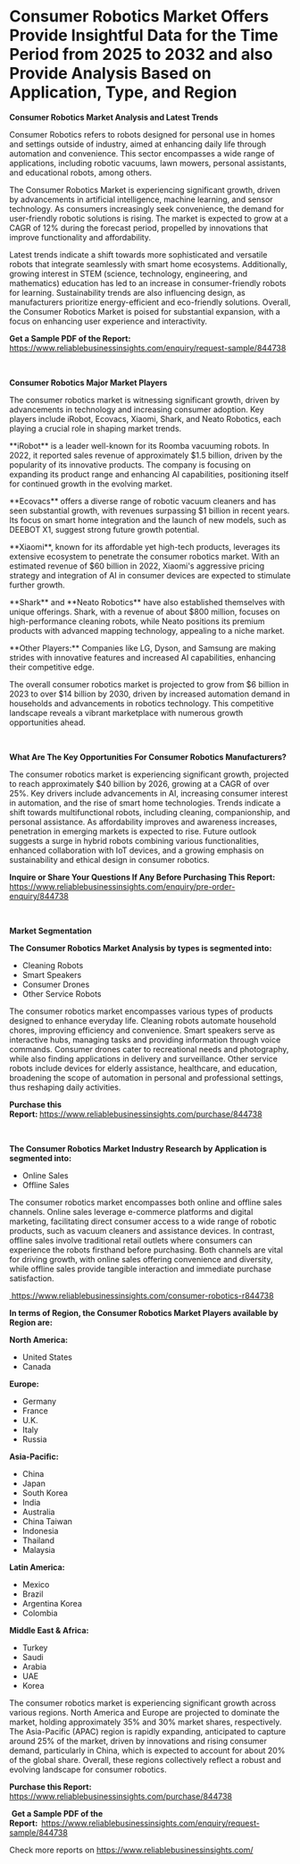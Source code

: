 <p><h1>Consumer Robotics Market Offers Provide Insightful Data for the Time Period from 2025 to 2032 and also Provide Analysis Based on Application, Type, and Region</h1></p><p><strong>Consumer Robotics Market Analysis and Latest Trends</strong></p>
<p><p>Consumer Robotics refers to robots designed for personal use in homes and settings outside of industry, aimed at enhancing daily life through automation and convenience. This sector encompasses a wide range of applications, including robotic vacuums, lawn mowers, personal assistants, and educational robots, among others. </p><p>The Consumer Robotics Market is experiencing significant growth, driven by advancements in artificial intelligence, machine learning, and sensor technology. As consumers increasingly seek convenience, the demand for user-friendly robotic solutions is rising. The market is expected to grow at a CAGR of 12% during the forecast period, propelled by innovations that improve functionality and affordability. </p><p>Latest trends indicate a shift towards more sophisticated and versatile robots that integrate seamlessly with smart home ecosystems. Additionally, growing interest in STEM (science, technology, engineering, and mathematics) education has led to an increase in consumer-friendly robots for learning. Sustainability trends are also influencing design, as manufacturers prioritize energy-efficient and eco-friendly solutions. Overall, the Consumer Robotics Market is poised for substantial expansion, with a focus on enhancing user experience and interactivity.</p></p>
<p><strong>Get a Sample PDF of the Report:&nbsp;</strong> <a href="https://www.reliablebusinessinsights.com/enquiry/request-sample/844738?utm_campaign=2840&utm_medium=2&utm_source=Github&utm_content=ia&utm_term=04042025&utm_id=consumer-robotics">https://www.reliablebusinessinsights.com/enquiry/request-sample/844738</a></p>
<p>&nbsp;</p>
<p><strong>Consumer Robotics Major Market Players</strong></p>
<p><p>The consumer robotics market is witnessing significant growth, driven by advancements in technology and increasing consumer adoption. Key players include iRobot, Ecovacs, Xiaomi, Shark, and Neato Robotics, each playing a crucial role in shaping market trends.</p><p>**iRobot** is a leader well-known for its Roomba vacuuming robots. In 2022, it reported sales revenue of approximately $1.5 billion, driven by the popularity of its innovative products. The company is focusing on expanding its product range and enhancing AI capabilities, positioning itself for continued growth in the evolving market.</p><p>**Ecovacs** offers a diverse range of robotic vacuum cleaners and has seen substantial growth, with revenues surpassing $1 billion in recent years. Its focus on smart home integration and the launch of new models, such as DEEBOT X1, suggest strong future growth potential.</p><p>**Xiaomi**, known for its affordable yet high-tech products, leverages its extensive ecosystem to penetrate the consumer robotics market. With an estimated revenue of $60 billion in 2022, Xiaomi's aggressive pricing strategy and integration of AI in consumer devices are expected to stimulate further growth.</p><p>**Shark** and **Neato Robotics** have also established themselves with unique offerings. Shark, with a revenue of about $800 million, focuses on high-performance cleaning robots, while Neato positions its premium products with advanced mapping technology, appealing to a niche market.</p><p>**Other Players:** Companies like LG, Dyson, and Samsung are making strides with innovative features and increased AI capabilities, enhancing their competitive edge. </p><p>The overall consumer robotics market is projected to grow from $6 billion in 2023 to over $14 billion by 2030, driven by increased automation demand in households and advancements in robotics technology. This competitive landscape reveals a vibrant marketplace with numerous growth opportunities ahead.</p></p>
<p>&nbsp;</p>
<p><strong>What Are The Key Opportunities For Consumer Robotics Manufacturers?</strong></p>
<p><p>The consumer robotics market is experiencing significant growth, projected to reach approximately $40 billion by 2026, growing at a CAGR of over 25%. Key drivers include advancements in AI, increasing consumer interest in automation, and the rise of smart home technologies. Trends indicate a shift towards multifunctional robots, including cleaning, companionship, and personal assistance. As affordability improves and awareness increases, penetration in emerging markets is expected to rise. Future outlook suggests a surge in hybrid robots combining various functionalities, enhanced collaboration with IoT devices, and a growing emphasis on sustainability and ethical design in consumer robotics.</p></p>
<p><strong>Inquire or Share Your Questions If Any Before Purchasing This Report:</strong> <a href="https://www.reliablebusinessinsights.com/enquiry/pre-order-enquiry/844738?utm_campaign=2840&utm_medium=2&utm_source=Github&utm_content=ia&utm_term=04042025&utm_id=consumer-robotics">https://www.reliablebusinessinsights.com/enquiry/pre-order-enquiry/844738</a></p>
<p>&nbsp;</p>
<p><strong>Market Segmentation</strong></p>
<p><strong>The Consumer Robotics Market Analysis by types is segmented into:</strong></p>
<p><ul><li>Cleaning Robots</li><li>Smart Speakers</li><li>Consumer Drones</li><li>Other Service Robots</li></ul></p>
<p><p>The consumer robotics market encompasses various types of products designed to enhance everyday life. Cleaning robots automate household chores, improving efficiency and convenience. Smart speakers serve as interactive hubs, managing tasks and providing information through voice commands. Consumer drones cater to recreational needs and photography, while also finding applications in delivery and surveillance. Other service robots include devices for elderly assistance, healthcare, and education, broadening the scope of automation in personal and professional settings, thus reshaping daily activities.</p></p>
<p><strong>Purchase this Report:&nbsp;</strong><a href="https://www.reliablebusinessinsights.com/purchase/844738?utm_campaign=2840&utm_medium=2&utm_source=Github&utm_content=ia&utm_term=04042025&utm_id=consumer-robotics">https://www.reliablebusinessinsights.com/purchase/844738</a></p>
<p>&nbsp;</p>
<p><strong>The Consumer Robotics Market Industry Research by Application is segmented into:</strong></p>
<p><ul><li>Online Sales</li><li>Offline Sales</li></ul></p>
<p><p>The consumer robotics market encompasses both online and offline sales channels. Online sales leverage e-commerce platforms and digital marketing, facilitating direct consumer access to a wide range of robotic products, such as vacuum cleaners and assistance devices. In contrast, offline sales involve traditional retail outlets where consumers can experience the robots firsthand before purchasing. Both channels are vital for driving growth, with online sales offering convenience and diversity, while offline sales provide tangible interaction and immediate purchase satisfaction.</p></p>
<p><a href="https://www.reliablebusinessinsights.com/consumer-robotics-r844738?utm_campaign=2840&utm_medium=2&utm_source=Github&utm_content=ia&utm_term=04042025&utm_id=consumer-robotics">&nbsp;https://www.reliablebusinessinsights.com/consumer-robotics-r844738</a></p>
<p><strong>In terms of Region, the Consumer Robotics Market Players available by Region are:</strong></p>
<p>
    <p> <strong> North America: </strong>
        <ul>
            <li>United States</li>
            <li>Canada</li>
        </ul>
        </p> 
    <p> <strong> Europe: </strong>
        <ul>
            <li>Germany</li>
            <li>France</li>
            <li>U.K.</li>
            <li>Italy</li>
            <li>Russia</li>
        </ul>
        </p> 
    <p> <strong> Asia-Pacific: </strong>
        <ul>
            <li>China</li>
            <li>Japan</li>
            <li>South Korea</li>
            <li>India</li>
            <li>Australia</li>
            <li>China Taiwan</li>
            <li>Indonesia</li>
            <li>Thailand</li>
            <li>Malaysia</li>
        </ul>
        </p> 
    <p> <strong> Latin America: </strong>
        <ul>
            <li>Mexico</li>
            <li>Brazil</li>
            <li>Argentina Korea</li>
            <li>Colombia</li>
        </ul>
        </p> 
    <p> <strong> Middle East & Africa: </strong>
        <ul>
            <li>Turkey</li>
            <li>Saudi</li>
            <li>Arabia</li>
            <li>UAE</li>
            <li>Korea</li>
        </ul>
    </p>
    </p>
<p><p>The consumer robotics market is experiencing significant growth across various regions. North America and Europe are projected to dominate the market, holding approximately 35% and 30% market shares, respectively. The Asia-Pacific (APAC) region is rapidly expanding, anticipated to capture around 25% of the market, driven by innovations and rising consumer demand, particularly in China, which is expected to account for about 20% of the global share. Overall, these regions collectively reflect a robust and evolving landscape for consumer robotics.</p></p>
<p><strong>Purchase this Report: </strong><a href="https://www.reliablebusinessinsights.com/purchase/844738?utm_campaign=2840&utm_medium=2&utm_source=Github&utm_content=ia&utm_term=04042025&utm_id=consumer-robotics">https://www.reliablebusinessinsights.com/purchase/844738</a></p>
<p>&nbsp;<strong>Get a Sample PDF of the Report:&nbsp;&nbsp;</strong><a href="https://www.reliablebusinessinsights.com/enquiry/request-sample/844738?utm_campaign=2840&utm_medium=2&utm_source=Github&utm_content=ia&utm_term=04042025&utm_id=consumer-robotics">https://www.reliablebusinessinsights.com/enquiry/request-sample/844738</a></p>
<p><strong></strong></p>
<p>Check more reports on <a href="https://www.reliablebusinessinsights.com/?utm_campaign=2840&utm_medium=2&utm_source=Github&utm_content=ia&utm_term=04042025&utm_id=consumer-robotics">https://www.reliablebusinessinsights.com/</a></p>